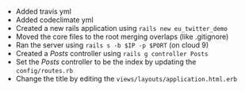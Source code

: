 * Added travis yml
* Added codeclimate yml
* Created a new rails application using `rails new eu_twitter_demo`
* Moved the core files to the root merging overlaps (like .gitignore)
* Ran the server using `rails s -b $IP -p $PORT` (on cloud 9)
* Created a *Posts* controller using `rails g controller Posts`
* Set the *Posts* controller to be the index by updating the `config/routes.rb`
* Change the title by editing the `views/layouts/application.html.erb`